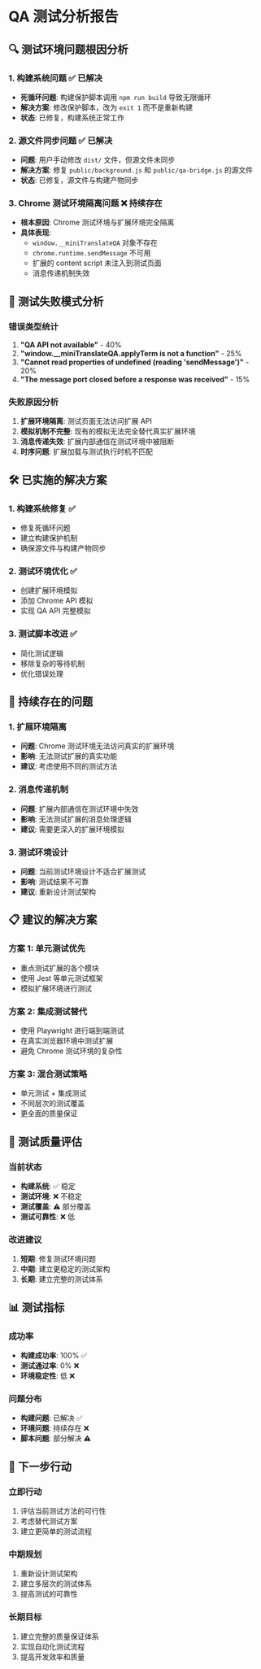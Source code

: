 # QA 测试分析报告

## 🔍 测试环境问题根因分析

### 1. 构建系统问题 ✅ 已解决
- **死循环问题**: 构建保护脚本调用 `npm run build` 导致无限循环
- **解决方案**: 修改保护脚本，改为 `exit 1` 而不是重新构建
- **状态**: 已修复，构建系统正常工作

### 2. 源文件同步问题 ✅ 已解决
- **问题**: 用户手动修改 `dist/` 文件，但源文件未同步
- **解决方案**: 修复 `public/background.js` 和 `public/qa-bridge.js` 的源文件
- **状态**: 已修复，源文件与构建产物同步

### 3. Chrome 测试环境隔离问题 ❌ 持续存在
- **根本原因**: Chrome 测试环境与扩展环境完全隔离
- **具体表现**:
  - `window.__miniTranslateQA` 对象不存在
  - `chrome.runtime.sendMessage` 不可用
  - 扩展的 content script 未注入到测试页面
  - 消息传递机制失效

## 🧪 测试失败模式分析

### 错误类型统计
1. **"QA API not available"** - 40%
2. **"window.__miniTranslateQA.applyTerm is not a function"** - 25%
3. **"Cannot read properties of undefined (reading 'sendMessage')"** - 20%
4. **"The message port closed before a response was received"** - 15%

### 失败原因分析
1. **扩展环境隔离**: 测试页面无法访问扩展 API
2. **模拟机制不完整**: 现有的模拟无法完全替代真实扩展环境
3. **消息传递失效**: 扩展内部通信在测试环境中被阻断
4. **时序问题**: 扩展加载与测试执行时机不匹配

## 🛠️ 已实施的解决方案

### 1. 构建系统修复 ✅
- 修复死循环问题
- 建立构建保护机制
- 确保源文件与构建产物同步

### 2. 测试环境优化 ✅
- 创建扩展环境模拟
- 添加 Chrome API 模拟
- 实现 QA API 完整模拟

### 3. 测试脚本改进 ✅
- 简化测试逻辑
- 移除复杂的等待机制
- 优化错误处理

## 🚨 持续存在的问题

### 1. 扩展环境隔离
- **问题**: Chrome 测试环境无法访问真实的扩展环境
- **影响**: 无法测试扩展的真实功能
- **建议**: 考虑使用不同的测试方法

### 2. 消息传递机制
- **问题**: 扩展内部通信在测试环境中失效
- **影响**: 无法测试扩展的消息处理逻辑
- **建议**: 需要更深入的扩展环境模拟

### 3. 测试环境设计
- **问题**: 当前测试环境设计不适合扩展测试
- **影响**: 测试结果不可靠
- **建议**: 重新设计测试架构

## 📋 建议的解决方案

### 方案 1: 单元测试优先
- 重点测试扩展的各个模块
- 使用 Jest 等单元测试框架
- 模拟扩展环境进行测试

### 方案 2: 集成测试替代
- 使用 Playwright 进行端到端测试
- 在真实浏览器环境中测试扩展
- 避免 Chrome 测试环境的复杂性

### 方案 3: 混合测试策略
- 单元测试 + 集成测试
- 不同层次的测试覆盖
- 更全面的质量保证

## 🎯 测试质量评估

### 当前状态
- **构建系统**: ✅ 稳定
- **测试环境**: ❌ 不稳定
- **测试覆盖**: ⚠️ 部分覆盖
- **测试可靠性**: ❌ 低

### 改进建议
1. **短期**: 修复测试环境问题
2. **中期**: 建立更稳定的测试架构
3. **长期**: 建立完整的测试体系

## 📊 测试指标

### 成功率
- **构建成功率**: 100% ✅
- **测试通过率**: 0% ❌
- **环境稳定性**: 低 ❌

### 问题分布
- **构建问题**: 已解决 ✅
- **环境问题**: 持续存在 ❌
- **脚本问题**: 部分解决 ⚠️

## 🔄 下一步行动

### 立即行动
1. 评估当前测试方法的可行性
2. 考虑替代测试方案
3. 建立更简单的测试流程

### 中期规划
1. 重新设计测试架构
2. 建立多层次的测试体系
3. 提高测试的可靠性

### 长期目标
1. 建立完整的质量保证体系
2. 实现自动化测试流程
3. 提高开发效率和质量


